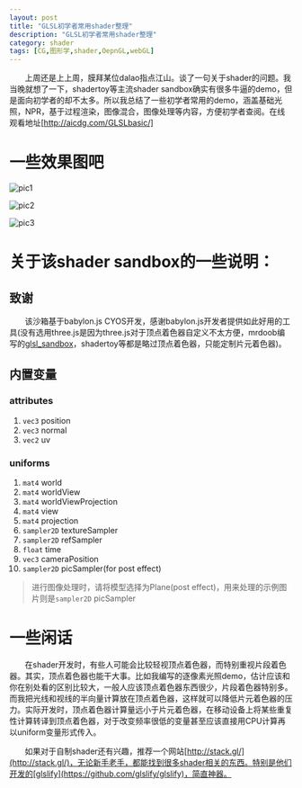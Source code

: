 ```yaml
---
layout: post
title: "GLSL初学者常用shader整理"
description: "GLSL初学者常用shader整理"
category: shader
tags: [CG,图形学,shader,OepnGL,webGL]
---
```


&nbsp; &nbsp; &nbsp; &nbsp;上周还是上上周，膜拜某位dalao指点江山。谈了一句关于shader的问题。我当晚就想了一下，shadertoy等主流shader sandbox确实有很多牛逼的demo，但是面向初学者的却不太多。所以我总结了一些初学者常用的demo，涵盖基础光照，NPR，基于过程渲染，图像混合，图像处理等内容，方便初学者查阅。在线观看地址[http://aicdg.com/GLSLbasic/]

<!-- more -->

# 一些效果图吧

![pic1](http://7xqrar.com1.z0.glb.clouddn.com/GLSLBasic/QQ20171029-231318@2x.png)

![pic2](http://7xqrar.com1.z0.glb.clouddn.com/GLSLBasic/QQ20171029-231303@2x.png)

![pic3](http://7xqrar.com1.z0.glb.clouddn.com/GLSLBasic/QQ20171029-231348@2x.png)

# 关于该shader sandbox的一些说明：

## 致谢

&nbsp; &nbsp; &nbsp; &nbsp;该沙箱基于babylon.js CYOS开发，感谢babylon.js开发者提供如此好用的工具(没有选用three.js是因为three.js对于顶点着色器自定义不太方便，mrdoob编写的[glsl_sandbox](http://mrdoob.com/projects/glsl_sandbox/)，shadertoy等都是略过顶点着色器，只能定制片元着色器)。

## 内置变量

### attributes

1. `vec3` position
2. `vec3` normal
3. `vec2` uv

### uniforms

1. `mat4` world
2. `mat4` worldView
3. `mat4` worldViewProjection
4. `mat4` view
5. `mat4` projection
6. `sampler2D` textureSampler
7. `sampler2D` refSampler
8. `float` time
9. `vec3` cameraPosition
10. `sampler2D` picSampler(for post effect)

> 进行图像处理时，请将模型选择为Plane(post effect)，用来处理的示例图片则是`sampler2D` picSampler

# 一些闲话

&nbsp; &nbsp; &nbsp; &nbsp;在shader开发时，有些人可能会比较轻视顶点着色器，而特别重视片段着色器。其实，顶点着色器也能干大事。比如我编写的逐像素光照demo，估计应该和你在别处看的区别比较大，一般人应该顶点着色器东西很少，片段着色器特别多。而我把光线和视线的半向量计算放在顶点着色器，这样就可以降低片元着色器的压力。实际开发时，顶点着色器计算量远小于片元着色器，在移动设备上将某些重复性计算转译到顶点着色器，对于改变频率很低的变量甚至应该直接用CPU计算再以uniform变量形式传入。

&nbsp; &nbsp; &nbsp; &nbsp;如果对于自制shader还有兴趣，推荐一个网站[http://stack.gl/](http://stack.gl/)，无论新手老手，都能找到很多shader相关的东西。特别是他们开发的[glslify](https://github.com/glslify/glslify)，简直神器。
